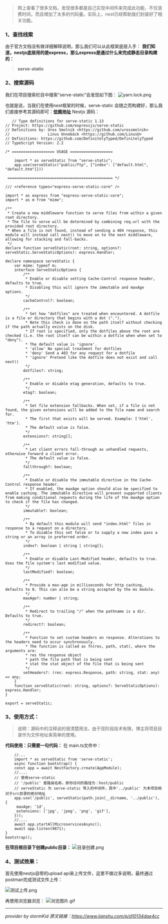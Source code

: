 > 网上查看了很多文档，发现很多都是自己实现中间件来完成此功能，不仅浪费时间，而且增加了太多的代码量。实际上，nest已经帮助我们封装好了相关功能。

### 1、查找线索
由于官方文档没有做详细解释说明，那么我们可以从此框架底层入手：
**我们知道，nestjs底层用的是express，那么express是通过什么来完成静态目录构建的：**
>**serve-static**

### 2、搜索源码
我们在项目搜索栏目中搜索“serve-static”会发现如下图：
![yarn.lock.png](https://upload-images.jianshu.io/upload_images/4253553-2009c02ddd20f1c8.png?imageMogr2/auto-orient/strip%7CimageView2/2/w/1240)

也就是说，当我们在使用nest框架的时候，serve-static 会随之而构建好，那么我们直接参考其源码即可：**[依赖地址](https://github.com/expressjs/serve-static)**
Nestjs 源码：
```@typescript
   // Type definitions for serve-static 1.13
// Project: https://github.com/expressjs/serve-static
// Definitions by: Uros Smolnik <https://github.com/urossmolnik>
//                 Linus Unnebäck <https://github.com/LinusU>
// Definitions: https://github.com/DefinitelyTyped/DefinitelyTyped
// TypeScript Version: 2.2

/* =================== USAGE ===================

    import * as serveStatic from "serve-static";
    app.use(serveStatic("public/ftp", {"index": ["default.html", "default.htm"]}))

 =============================================== */

/// <reference types="express-serve-static-core" />

import * as express from "express-serve-static-core";
import * as m from "mime";

/**
 * Create a new middleware function to serve files from within a given root directory.
 * The file to serve will be determined by combining req.url with the provided root directory.
 * When a file is not found, instead of sending a 404 response, this module will instead call next() to move on to the next middleware, allowing for stacking and fall-backs.
 */
declare function serveStatic(root: string, options?: serveStatic.ServeStaticOptions): express.Handler;

declare namespace serveStatic {
    var mime: typeof m;
    interface ServeStaticOptions {
        /**
         * Enable or disable setting Cache-Control response header, defaults to true. 
         * Disabling this will ignore the immutable and maxAge options.
         */
        cacheControl?: boolean;

        /**
         * Set how "dotfiles" are treated when encountered. A dotfile is a file or directory that begins with a dot (".").
         * Note this check is done on the path itself without checking if the path actually exists on the disk.
         * If root is specified, only the dotfiles above the root are checked (i.e. the root itself can be within a dotfile when when set to "deny").
         * The default value is 'ignore'.
         * 'allow' No special treatment for dotfiles
         * 'deny' Send a 403 for any request for a dotfile
         * 'ignore' Pretend like the dotfile does not exist and call next()
         */
        dotfiles?: string;

        /**
         * Enable or disable etag generation, defaults to true.
         */
        etag?: boolean;

        /**
         * Set file extension fallbacks. When set, if a file is not found, the given extensions will be added to the file name and search for.
         * The first that exists will be served. Example: ['html', 'htm'].
         * The default value is false.
         */
        extensions?: string[];

        /**
         * Let client errors fall-through as unhandled requests, otherwise forward a client error.
         * The default value is false.
         */
        fallthrough?: boolean;

        /**
         * Enable or disable the immutable directive in the Cache-Control response header.
         * If enabled, the maxAge option should also be specified to enable caching. The immutable directive will prevent supported clients from making conditional requests during the life of the maxAge option to check if the file has changed.
         */
        immutable?: boolean;

        /**
         * By default this module will send "index.html" files in response to a request on a directory.
         * To disable this set false or to supply a new index pass a string or an array in preferred order.
         */
        index?: boolean | string | string[];

        /**
         * Enable or disable Last-Modified header, defaults to true. Uses the file system's last modified value.
         */
        lastModified?: boolean;

        /**
         * Provide a max-age in milliseconds for http caching, defaults to 0. This can also be a string accepted by the ms module.
         */
        maxAge?: number | string;

        /**
         * Redirect to trailing "/" when the pathname is a dir. Defaults to true.
         */
        redirect?: boolean;

        /**
         * Function to set custom headers on response. Alterations to the headers need to occur synchronously.
         * The function is called as fn(res, path, stat), where the arguments are:
         * res the response object
         * path the file path that is being sent
         * stat the stat object of the file that is being sent
         */
        setHeaders?: (res: express.Response, path: string, stat: any) => any;
    }
    function serveStatic(root: string, options?: ServeStaticOptions): express.Handler;
}

export = serveStatic;

```
### 3、使用方式：
>说明：源码中的注释说的很清楚用法，由于现阶段技术有限，博主将项目目录作为文件地址来简单的使用。

**代码使用：只需要一句代码：**
在 main.ts文件中：
```@typescript
    //...
    import * as serveStatic from 'serve-static';
    async function bootstrap() {
    const app = await NestFactory.create(AppModule);
    //....
    // 使用serve-static
    // '/public' 是路由名称，即你访问的路径为：host/public
    // serveStatic 为 serve-static 导入的中间件，其中'../public' 为本项目相对于src目录的绝对地址
    app.use('/public', serveStatic(path.join(__dirname, '../public'), {
     maxAge: '1d',
     extensions: ['jpg', 'jpeg', 'png', 'gif'],
    }));
    //....
    await app.startAllMicroservicesAsync();
    await app.listen(9871);
}
bootstrap();

```

**在项目根目录下创建public目录：**
![目录创建.png](https://upload-images.jianshu.io/upload_images/4253553-5d4d2203cb6eef82.png?imageMogr2/auto-orient/strip%7CimageView2/2/w/1240)


### 4、测试效果：
首先使用nestjs自带的upload api来上传文件，这里不做过多说明，最终通过postman完成测试文件上传：

![测试上传.png](https://upload-images.jianshu.io/upload_images/4253553-5b2498b7fa8aa1e4.png?imageMogr2/auto-orient/strip%7CimageView2/2/w/1240)

再使用浏览器浏览：
![浏览图片.gif](https://upload-images.jianshu.io/upload_images/4253553-17d888a490050d85.gif?imageMogr2/auto-orient/strip)


---
*provider by stormKid*
*原文链接：https://www.jianshu.com/p/d10134dae4cc*